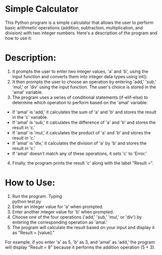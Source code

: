 # Simple Calculator
This Python program is a simple calculator that allows the user to perform basic arithmetic operations (addition, subtraction, multiplication, and division) with two integer numbers. Here's a description of the program and how to use it:

# Description:
1) It prompts the user to enter two integer values, 'a' and 'b', using the input function and converts them into integer data types using int(). <br>
2) It then prompts the user to choose an operation by entering 'add,' 'sub,' 'mul,' or 'div' using the input function. The user's choice is stored in the 'amal' variable. <br>
3) The program uses a series of conditional statements (if-elif-else) to determine which operation to perform based on the 'amal' variable:
+   If 'amal' is 'add,' it calculates the sum of 'a' and 'b' and stores the result in the 'c' variable.
+   If 'amal' is 'sub,' it calculates the difference of 'a' and 'b' and stores the result in 'c.'
+   If 'amal' is 'mul,' it calculates the product of 'a' and 'b' and stores the result in 'c.'
+   If 'amal' is 'div,' it calculates the division of 'a' by 'b' and stores the result in 'c.'
+   If 'amal' doesn't match any of these operations, it sets 'c' to 'Error.'
4) Finally, the program prints the result 'c' along with the label "Result =".
# How to Use:

1) Run the program. Typing <br>
    python test.py
2) Enter an integer value for 'a' when prompted. <br>
3) Enter another integer value for 'b' when prompted. <br>
4) Choose one of the four operations ('add,' 'sub,' 'mul,' or 'div') by entering the corresponding operation as 'amal.' <br>
5) The program will calculate the result based on your input and display it as "Result = [value]." <br>

For example, if you enter 'a' as 5, 'b' as 3, and 'amal' as 'add,' the program will display "Result = 8" because it performs the addition operation (5 + 3).
